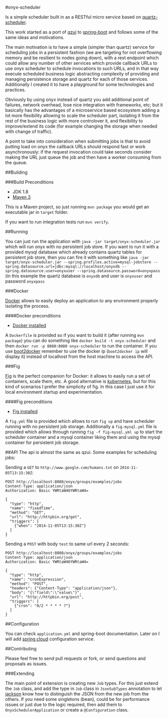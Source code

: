 #onyx-scheduler

Is a simple scheduler built in as a RESTful micro service based on [quartz-scheduler](http://quartz-scheduler.org/).

This work started as a port of [qzui](https://github.com/xhanin/qzui) to [spring-boot](http://projects.spring.io/spring-boot/) and follows some of the same ideas and motivations.

The main motivation is to have a simple (simpler than quartz) service for scheduling jobs in a persistent fashion (we are targeting for not overflowing memory and be resilient to nodes going down), with a rest endpoint which could allow any number of other services which provide callback URLs to use onyx scheduler to schedule invocations to such URLs, and in that way execute scheduled business logic abstracting complexity of providing and managing persistence storage and quartz for each of those services. Additionally I created it to have a playground for some technologies and practices.

Obviously by using onyx instead of quartz you add additional point of failures, network overhead, lose nice integration with frameworks, etc; but it basically has the advantages of a microservice based ecosystem adding a lot more flexibility allowing to 
 scale the scheduler part, isolating it from the rest of the business logic with more controlover it, and flexibility to improve/extend its code (for example changing the storage when needed with change of traffic).
  
A point to take into consideration when submitting jobs is that to avoid putting load on onyx the callback URLs should respond fast or work asynchronously: if the request invocation could take seconds consider making the URL just queue the job and then have a worker consuming from the queue.

##Building

###Build Preconditions
- JDK 1.8
- [Maven 3](http://maven.apache.org/) 

This is a Maven project, so just running `mvn package` you would get 
an executable jar in `target` folder.

If you want to run integration tests run `mvn verify`.

##Running

You can just run the application with `java -jar target/onyx-scheduler.jar` which will run onyx with no persistent job store.
If you want to run it with a provided mysql database which already contains quartz tables for persistent job store, then you can fire it with something like `java -jar target/onyx-scheduler.jar --spring.profiles.active=mysql-jobstore --spring.datasource.url=jdbc:mysql://localhost/onyxdb --spring.datasource.user=onyxuser --spring.datasource.password=onyxpass` (in this example the quartz database is `onyxdb` and user is `onyxuser` and password `onyxpass`

###Docker

[Docker](https://www.docker.com/) allows to easily deploy an application to any environment properly isolating the process.

####Docker preconditions
- [Docker installed](https://docs.docker.com/installation/)

A `Dockerfile` is provided so if you want to build it (after running `mvn package`) you can do something like `docker build -t onyx-scheduler` and then `docker run -p 8080:8080 onyx-scheduler` to run the container. If you use [boot2docker](http://boot2docker.io/) remember to use the docker ip (`boot2docker ip` will display it) instead of localhost from the host machine to access the API.

###Fig

[Fig](http://www.fig.sh/) is the perfect companion for Docker: it allows to easily run a set of containers, scale them, etc. A good alternative is [kubernetes](http://kubernetes.io/), but for this kind of scenarios I prefer the simplicity of fig. In this case I just use it for local environment startup and experimentation.
 
####Fig preconditions
- [Fig installed](http://www.fig.sh/install.html)

A `fig.yml` file is provided which allows to run `fig up` and have scheduler running with no persistent job storage.
Additionally a `fig-mysql.yml` file is provided which allows through running `fig -f fig-mysql.yml up` to start the scheduler container and a mysql container liking them and using the mysql container for persistent job storage.

##API
The api is almost the same as qzui. Some examples for scheduling jobs:

Sending a `GET` to `http://www.google.com/humans.txt` on `2014-11-05T13:15:30Z`:

```
POST http://localhost:8080/onyx/groups/examples/jobs
Content-Type: application/json
Authorization: Basic YWRtaW46YWRtaW4=

{
  "type": "http",
  "name": "fixedTime",
  "method": "GET",
  "url": "http://httpbin.org/get",
  "triggers": [
    {"when": "2014-11-05T13:15:30Z"}
  ]
}
```

Sending a `POST` with body `test` to same url every 2 seconds:
```
POST http://localhost:8080/onyx/groups/examples/jobs
Content-Type: application/json
Authorization: Basic YWRtaW46YWRtaW4=

{
  "type": "http",
  "name": "cronExpression",
  "method": "POST",
  "headers": {"Content-Type": "application/json"},
  "body": "{\"field\":\"value\"}",
  "url": "http://httpbin.org/post",
  "triggers": [
    {"cron": "0/2 * * * * ?"}
  ]
}
```

##Configuration

You can check `application.yml` and spring-boot documentation. Later on I will add [spring cloud](http://projects.spring.io/spring-cloud/) configuration service.

##Contributing

Please feel free to send pull requests or fork, or send questions and proposals as issues.

###Extending

The main point of extension is creating new `Job` types. For this just extend the `Job` class, and add the type in `Job` class in `JsonSubTypes` annotation to let
[jackson](https://github.com/FasterXML/jackson) know how to distinguish the 
JSON from the new job from the others. If you need some singletons (bean), 
could be for performance issues or just due to the logic required, 
then add them to `OnyxSchedulerApplication` or create a `@Configuration` class. 
